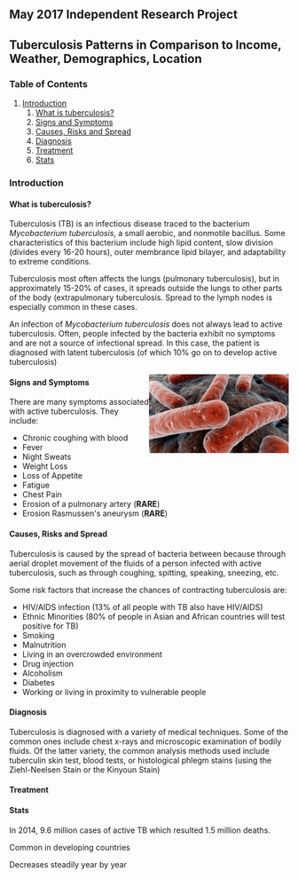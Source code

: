## May 2017 Independent Research Project 

## Tuberculosis Patterns in Comparison to Income, Weather, Demographics, Location

### Table of Contents
1. [Introduction](#Introduction)
    1. [What is tuberculosis?](#subparagraph1)
    2. [Signs and Symptoms](#subparagraph2)
    3. [Causes, Risks and Spread](#subparagraph3)
    4. [Diagnosis](#subparagraph4)
    5. [Treatment](#subparagraph5)
    6. [Stats](#subparagraph6)

### Introduction <a name="introduction"></a>

#### What is tuberculosis? <a name="subparagraph1"></a>
Tuberculosis (TB) is an infectious disease traced to the bacterium *Mycobacterium tuberculosis*, a small
aerobic, and nonmotile bacillus. Some characteristics of this bacterium include high lipid content, slow division
(divides every 16-20 hours), outer membrance lipid bilayer, and adaptability to extreme conditions. 

Tuberculosis most often affects the lungs (pulmonary tuberculosis), but
in approximately 15-20% of cases, it spreads outside the lungs to other parts of the body (extrapulmonary tuberculosis. 
Spread to the lymph nodes is especially common in these cases. 

An infection of *Mycobacterium tuberculosis* does not always lead to active tuberculosis. Often, people infected by the
bacteria exhibit no symptoms and are not a source of infectional spread. In this case, the patient is diagnosed with latent tuberculosis 
(of which 10% go on to develop active tuberculosis)

<img align="right" src="images/tb.jpg" width=50%>

#### Signs and Symptoms <a name="subparagraph2"></a>
There are many symptoms associated with active tuberculosis. They include:
* Chronic coughing with blood
* Fever
* Night Sweats
* Weight Loss
* Loss of Appetite
* Fatigue
* Chest Pain
* Erosion of a pulmonary artery (**RARE**)
* Erosion Rasmussen's aneurysm (**RARE**)

#### Causes, Risks and Spread <a name="subparagraph3"></a>
Tuberculosis is caused by the spread of bacteria between because through aerial droplet movement of the fluids of a
person infected with active tuberculosis, such as through coughing, spitting, speaking, sneezing, etc. 

Some risk factors that increase the chances of contracting tuberculosis are:
* HIV/AIDS infection (13% of all people with TB also have HIV/AIDS) 
* Ethnic Minorities (80% of people in Asian and African countries will test positive for TB)
* Smoking
* Malnutrition
* Living in an overcrowded environment
* Drug injection
* Alcoholism
* Diabetes
* Working or living in proximity to vulnerable people

#### Diagnosis <a name="subparagraph4"></a>
Tuberculosis is diagnosed with a variety of medical techniques. Some of the common ones include chest x-rays and microscopic
examination of bodily fluids. Of the latter variety, the common analysis methods used include tuberculin skin test, blood tests,
or histological phlegm stains (using the Ziehl-Neelsen Stain or the Kinyoun Stain)

#### Treatment <a name="subparagraph5"></a>

#### Stats <a name="subparagraph6"></a>
In 2014, 9.6 million cases of active TB which resulted 1.5 million deaths. 

Common in developing countries

Decreases steadily year by year


